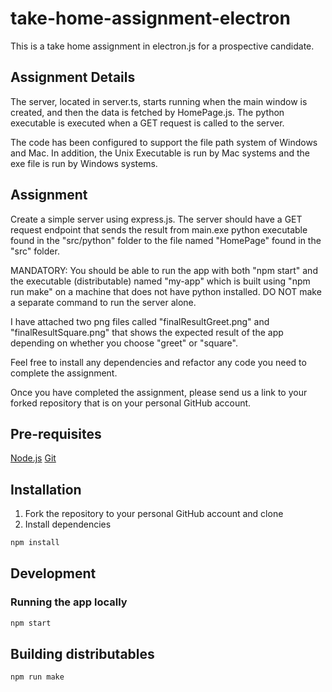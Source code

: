 # take-home-assignment-electron

This is a take home assignment in electron.js for a prospective candidate.

## Assignment Details

The server, located in server.ts, starts running when the main window is created, and then the data is fetched by HomePage.js. The python executable is executed when a GET request is called to the server.

The code has been configured to support the file path system of Windows and Mac. In addition, the Unix Executable is run by Mac systems and the exe file is run by Windows systems.

## Assignment

Create a simple server using express.js. The server should have a GET request endpoint that sends the result from main.exe python executable found in the "src/python" folder to the file named "HomePage" found in the "src" folder.

MANDATORY: You should be able to run the app with both "npm start" and the executable (distributable) named "my-app" which is built using "npm run make" on a machine that does not have python installed.
DO NOT make a separate command to run the server alone.

I have attached two png files called "finalResultGreet.png" and "finalResultSquare.png" that shows the expected result of the app depending on whether you choose "greet" or "square".

Feel free to install any dependencies and refactor any code you need to complete the assignment.

Once you have completed the assignment, please send us a link to your forked repository that is on your personal GitHub account.

## Pre-requisites

[Node.js](https://nodejs.org/en/)
[Git](https://git-scm.com/)

## Installation

1. Fork the repository to your personal GitHub account and clone
2. Install dependencies

```bash
npm install
```

## Development

### Running the app locally

```bash
npm start
```

## Building distributables

```bash
npm run make
```
